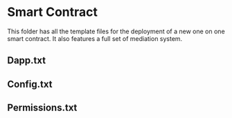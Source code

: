 # Smart Contract

This folder has all the template files for the deployment of a new one on one smart contract.
It also features a full set of mediation system.

## Dapp.txt


## Config.txt


## Permissions.txt

